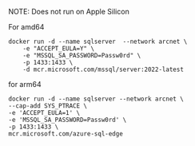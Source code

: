 
NOTE: Does not run on Apple Silicon

For amd64
```
docker run -d --name sqlserver  --network arcnet \
    -e "ACCEPT_EULA=Y" \
    -e "MSSQL_SA_PASSWORD=Passw0rd" \
    -p 1433:1433 \
    -d mcr.microsoft.com/mssql/server:2022-latest
```

for arm64
```
docker run -d --name sqlserver --network arcnet \
--cap-add SYS_PTRACE \
-e 'ACCEPT_EULA=1' \
-e 'MSSQL_SA_PASSWORD=Passw0rd' \
-p 1433:1433 \
mcr.microsoft.com/azure-sql-edge
```